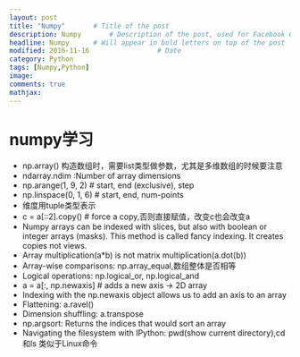 ```yaml
---
layout: post
title: "Numpy"       # Title of the post
description: Numpy       # Description of the post, used for Facebook Opengraph & Twitter
headline: Numpy      # Will appear in bold letters on top of the post
modified: 2016-11-16                 # Date
category: Python
tags: [Numpy,Python]
image:
comments: true
mathjax:
---
```

# numpy学习

- np.array() 构造数组时，需要list类型做参数，尤其是多维数组的时候要注意
- ndarray.ndim :Number of array dimensions
- np.arange(1, 9, 2) # start, end (exclusive), step
- np.linspace(0, 1, 6) # start, end, num-points
- 维度用tuple类型表示
- c = a[::2].copy() # force a copy,否则直接赋值，改变c也会改变a
-  Numpy arrays can be indexed with slices, but also with boolean or integer arrays (masks). This method is called fancy indexing. It creates copies not views.
-  Array multiplication(a*b) is not matrix multiplication(a.dot(b))
-  Array-wise comparisons: np.array_equal,数组整体是否相等
-  Logical operations: np.logical_or, np.logical_and
-  a = a[:, np.newaxis] # adds a new axis -> 2D array
-  Indexing with the np.newaxis object allows us to add an axis to an array
-  Flattening: a.ravel()
-  Dimension shuffling: a.transpose
-  np.argsort: Returns the indices that would sort an array
-  Navigating the filesystem with IPython: pwd(show current directory),cd 和ls 类似于Linux命令
